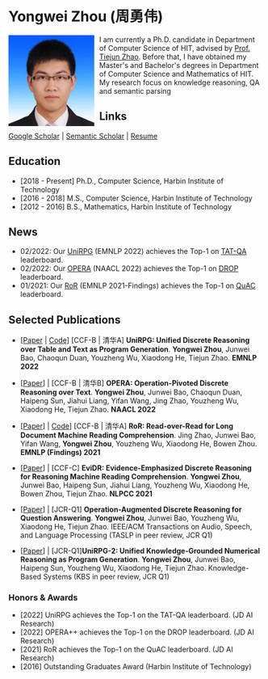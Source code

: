 # Yongwei Zhou (周勇伟)

<img align="left" src="photo.jpg" width=170 height=180 alt="a photo" style="padding-right:10px">

I am currently a Ph.D. candidate in Department of Computer Science of HIT, advised by [Prof. Tiejun Zhao](http://homepage.hit.edu.cn/zhaotiejun?lang=zh). 
Before that, I have obtained my Master's and Bachelor's degrees in Department of Computer Science and Mathematics of HIT. My research focus on knowledge reasoning, QA and semantic parsing



## Links
[Google Scholar](https://scholar.google.com/citations?user=9uGWNycAAAAJ&hl=zh-CN) | [Semantic Scholar](https://www.semanticscholar.org/author/Yongwei-Zhou/2145494002) | [Resume]()

## Education
- [2018 - Present] Ph.D., Computer Science, Harbin Institute of Technology
- [2016 - 2018] M.S., Computer Science, Harbin Institute of Technology 
- [2012 - 2016] B.S., Mathematics, Harbin Institute of Technology 


## News
- 02/2022: Our [UniRPG](https://arxiv.org/pdf/2210.08249.pdf) (EMNLP 2022) achieves the Top-1 on [TAT-QA](https://nextplusplus.github.io/TAT-QA/) leaderboard.
- 02/2022: Our [OPERA](https://aclanthology.org/2022.naacl-main.119.pdf) (NAACL 2022) achieves the Top-1 on [DROP](https://leaderboard.allenai.org/drop/submissions/public) leaderboard.
- 01/2021: Our [RoR](https://aclanthology.org/2021.findings-emnlp.160.pdf) (EMNLP 2021-Findings) achieves the Top-1 on [QuAC](https://quac.ai/) leaderboard.

## Selected Publications
<!-- #### For full publication list, please check [publication page](publications.md). -->

- [[Paper](https://arxiv.org/pdf/2210.08249.pdf) | [Code](https://github.com/JD-AI-Research-NLP/UniRPG)] [CCF-B | 清华A] **UniRPG: Unified Discrete Reasoning over Table and Text as Program Generation**. **Yongwei Zhou**, Junwei Bao, Chaoqun Duan, Youzheng Wu, Xiaodong He, Tiejun Zhao. **EMNLP 2022**
  
- [[Paper](https://aclanthology.org/2022.naacl-main.119.pdf)] | [CCF-B | 清华B] **OPERA: Operation-Pivoted Discrete Reasoning over Text**. **Yongwei Zhou**, Junwei Bao, Chaoqun Duan, Haipeng Sun, Jiahui Liang, Yifan Wang, Jing Zhao, Youzheng Wu, Xiaodong He, Tiejun Zhao. **NAACL 2022**

- [[Paper](https://aclanthology.org/2021.findings-emnlp.160.pdf)] | [Code](https://github.com/JD-AI-Research-NLP/RoR)] [CCF-B | 清华A] **RoR: Read-over-Read for Long Document Machine Reading Comprehension**. Jing Zhao, Junwei Bao, Yifan Wang, **Yongwei Zhou**, Youzheng Wu, Xiaodong He, Bowen Zhou. **EMNLP (Findings) 2021**
  
- [[Paper](https://arxiv.org/abs/2108.07994)] | [CCF-C] **EviDR: Evidence-Emphasized Discrete Reasoning for Reasoning Machine Reading Comprehension**. **Yongwei Zhou**, Junwei Bao, Haipeng Sun, Jiahui Liang, Youzheng Wu, Xiaodong He, Bowen Zhou, Tiejun Zhao. **NLPCC 2021**
  
- [[Paper]()] | [JCR-Q1] **Operation-Augmented Discrete Reasoning for Question Answering**. **Yongwei Zhou**, Junwei Bao, Youzheng Wu, Xiaodong He, Tiejun Zhao. IEEE/ACM Transactions on Audio, Speech, and Language Processing (TASLP in peer review, JCR Q1)

- [[Paper]()] | [JCR-Q1]**UniRPG-2: Unified Knowledge-Grounded Numerical Reasoning as Program Generation**. **Yongwei Zhou**, Junwei Bao, Haipeng Sun, Youzheng Wu, Xiaodong He, Tiejun Zhao. Knowledge-Based Systems (KBS in peer review, JCR Q1)

### Honors & Awards 
- [2022] UniRPG achieves the Top-1 on the TAT-QA leaderboard. (JD AI Research)
- [2022] OPERA++ achieves the Top-1 on the DROP leaderboard. (JD AI Research)
- [2021] RoR achieves the Top-1 on the QuAC leaderboard. (JD AI Research)
- [2016] Outstanding Graduates Award (Harbin Institute of Technology)




